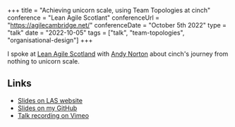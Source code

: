 +++
title =  "Achieving unicorn scale, using Team Topologies at cinch"
conference = "Lean Agile Scotlant"
conferenceUrl = "https://agilecambridge.net/"
conferenceDate = "October 5th 2022"
type = "talk"
date = "2022-10-05"
tags = ["talk", "team-topologies", "organisational-design"]
+++

I spoke at [Lean Agile Scotland](https://leanagile.scot/programme/unicorn-scale-team-topologies-cinch) with [Andy Norton](https://twitter.com/andyjnorton) about cinch's journey from nothing to unicorn scale.

## Links

- [Slides on LAS website](https://leanagile.scot/sites/default/files/resources/Lean%20Agile%20Scotland%20-%20Achieving%20unicorn%20scale%20-%20Using%20Team%20Topologies%20at%20cinch.pdf)
- [Slides on my GitHub](https://github.com/Apostolos-Daniel/slides/blob/main/2022-lean-agile-scotland/achieving-unicorn-scale-using-team-topologies-at-cinch.pdf)
- [Talk recording on Vimeo](https://vimeo.com/780289068)

